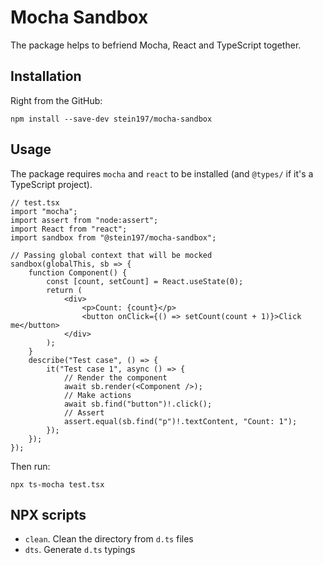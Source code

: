 # Mocha Sandbox
The package helps to befriend Mocha, React and TypeScript together.

## Installation
Right from the GitHub:
```
npm install --save-dev stein197/mocha-sandbox
```

## Usage
The package requires `mocha` and `react` to be installed (and `@types/` if it's a TypeScript project).
```tsx
// test.tsx
import "mocha";
import assert from "node:assert";
import React from "react";
import sandbox from "@stein197/mocha-sandbox";

// Passing global context that will be mocked
sandbox(globalThis, sb => {
	function Component() {
		const [count, setCount] = React.useState(0);
		return (
			<div>
				<p>Count: {count}</p>
				<button onClick={() => setCount(count + 1)}>Click me</button>
			</div>
		);
	}
	describe("Test case", () => {
		it("Test case 1", async () => {
			// Render the component
			await sb.render(<Component />);
			// Make actions
			await sb.find("button")!.click();
			// Assert
			assert.equal(sb.find("p")!.textContent, "Count: 1");
		});
	});
});
```

Then run:
```
npx ts-mocha test.tsx
```

## NPX scripts
- `clean`. Clean the directory from `d.ts` files
- `dts`. Generate `d.ts` typings
